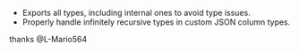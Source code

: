 - Exports all types, including internal ones to avoid type issues.
- Properly handle infinitely recursive types in custom JSON column types.

thanks @L-Mario564